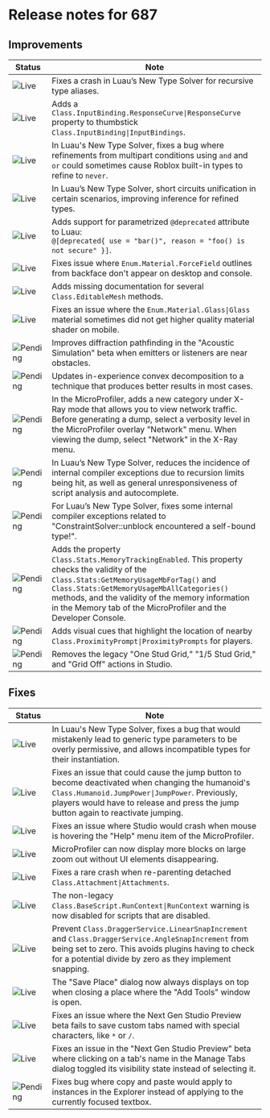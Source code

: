 # Release notes for 687

## Improvements

| Status | Note |
|--------|------|
| ![Live](https://img.shields.io/badge/Live-009E57?style=flat)  | Fixes a crash in Luau’s New Type Solver for recursive type aliases. |
| ![Live](https://img.shields.io/badge/Live-009E57?style=flat)  | Adds a `Class.InputBinding.ResponseCurve\|ResponseCurve` property to thumbstick `Class.InputBinding\|InputBindings`. |
| ![Live](https://img.shields.io/badge/Live-009E57?style=flat)  | In Luau's New Type Solver, fixes a bug where refinements from multipart conditions using `and` and `or` could sometimes cause Roblox built-in types to refine to `never`. |
| ![Live](https://img.shields.io/badge/Live-009E57?style=flat)  | In Luau’s New Type Solver, short circuits unification in certain scenarios, improving inference for refined types. |
| ![Live](https://img.shields.io/badge/Live-009E57?style=flat)  | Adds support for parametrized `@deprecated` attribute to Luau:<br>`@[deprecated{ use = "bar()", reason = "foo() is not secure" }]`. |
| ![Live](https://img.shields.io/badge/Live-009E57?style=flat)  | Fixes issue where `Enum.Material.ForceField` outlines from backface don't appear on desktop and console. |
| ![Live](https://img.shields.io/badge/Live-009E57?style=flat)  | Adds missing documentation for several `Class.EditableMesh` methods. |
| ![Live](https://img.shields.io/badge/Live-009E57?style=flat)  | Fixes an issue where the `Enum.Material.Glass\|Glass` material sometimes did not get higher quality material shader on mobile. |
| ![Pending](https://img.shields.io/badge/Pending-DEA517?style=flat)  | Improves diffraction pathfinding in the "Acoustic Simulation" beta when emitters or listeners are near obstacles. |
| ![Pending](https://img.shields.io/badge/Pending-DEA517?style=flat)  | Updates in-experience convex decomposition to a technique that produces better results in most cases. |
| ![Pending](https://img.shields.io/badge/Pending-DEA517?style=flat)  | In the MicroProfiler, adds a new category under X-Ray mode that allows you to view network traffic. Before generating a dump, select a verbosity level in the MicroProfiler overlay "Network" menu. When viewing the dump, select "Network" in the X-Ray menu. |
| ![Pending](https://img.shields.io/badge/Pending-DEA517?style=flat)  | In Luau’s New Type Solver, reduces the incidence of internal compiler exceptions due to recursion limits being hit, as well as general unresponsiveness of script analysis and autocomplete. |
| ![Pending](https://img.shields.io/badge/Pending-DEA517?style=flat)  | For Luau’s New Type Solver, fixes some internal compiler exceptions related to "ConstraintSolver::unblock encountered a self-bound type!". |
| ![Pending](https://img.shields.io/badge/Pending-DEA517?style=flat)  | Adds the property `Class.Stats.MemoryTrackingEnabled`. This property checks the validity of the `Class.Stats:GetMemoryUsageMbForTag()` and `Class.Stats:GetMemoryUsageMbAllCategories()` methods, and the validity of the memory information in the Memory tab of the MicroProfiler and the Developer Console. |
| ![Pending](https://img.shields.io/badge/Pending-DEA517?style=flat)  | Adds visual cues that highlight the location of nearby `Class.ProximityPrompt\|ProximityPrompts` for players. |
| ![Pending](https://img.shields.io/badge/Pending-DEA517?style=flat)  | Removes the legacy "One Stud Grid," "1/5 Stud Grid," and "Grid Off" actions in Studio. |
## Fixes

| Status | Note |
|--------|------|
| ![Live](https://img.shields.io/badge/Live-009E57?style=flat)  | In Luau's New Type Solver, fixes a bug that would mistakenly lead to generic type parameters to be overly permissive, and allows incompatible types for their instantiation. |
| ![Live](https://img.shields.io/badge/Live-009E57?style=flat)  | Fixes an issue that could cause the jump button to become deactivated when changing the humanoid's `Class.Humanoid.JumpPower\|JumpPower`. Previously, players would have to release and press the jump button again to reactivate jumping. |
| ![Live](https://img.shields.io/badge/Live-009E57?style=flat)  | Fixes an issue where Studio would crash when mouse is hovering the "Help" menu item of the MicroProfiler. |
| ![Live](https://img.shields.io/badge/Live-009E57?style=flat)  | MicroProfiler can now display more blocks on large zoom out without UI elements disappearing. |
| ![Live](https://img.shields.io/badge/Live-009E57?style=flat)  | Fixes a rare crash when re-parenting detached `Class.Attachment\|Attachments`. |
| ![Live](https://img.shields.io/badge/Live-009E57?style=flat)  | The non-legacy `Class.BaseScript.RunContext\|RunContext` warning is now disabled for scripts that are disabled.  |
| ![Live](https://img.shields.io/badge/Live-009E57?style=flat)  | Prevent `Class.DraggerService.LinearSnapIncrement` and `Class.DraggerService.AngleSnapIncrement` from being set to zero. This avoids plugins having to check for a potential divide by zero as they implement snapping. |
| ![Live](https://img.shields.io/badge/Live-009E57?style=flat)  | The "Save Place" dialog now always displays on top when closing a place where the "Add Tools" window is open. |
| ![Live](https://img.shields.io/badge/Live-009E57?style=flat)  | Fixes an issue where the Next Gen Studio Preview beta fails to save custom tabs named with special characters, like `*` or `/`. |
| ![Live](https://img.shields.io/badge/Live-009E57?style=flat)  | Fixes an issue in the "Next Gen Studio Preview" beta where clicking on a tab's name in the Manage Tabs dialog toggled its visibility state instead of selecting it. |
| ![Pending](https://img.shields.io/badge/Pending-DEA517?style=flat)  | Fixes bug where copy and paste would apply to instances in the Explorer instead of applying to the currently focused textbox. |
